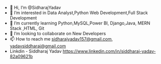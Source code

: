 - 👋 Hi, I’m @SidharajYadav
- 👀 I’m interested in Data Analyst,Python Web Development,Full Stack Development
- 🌱 I’m currently learning Python,MySQL,Power BI, Django,Java, MERN Stack ,HTML, Git
- 💞️ I’m looking to collaborate on New Developers
- 📫 How to reach me sidharajyadav157@gmail.com, yadavsiddharaj@gmail.com
- Linkdin - Siddharaj Yadav  https://www.linkedin.com/in/siddharaj-yadav-82a09621b
<!---
SidharajYadav/SidharajYadav is a ✨ special ✨ repository because its `README.md` (this file) appears on your GitHub profile.
You can click the Preview link to take a look at your changes..
--->

